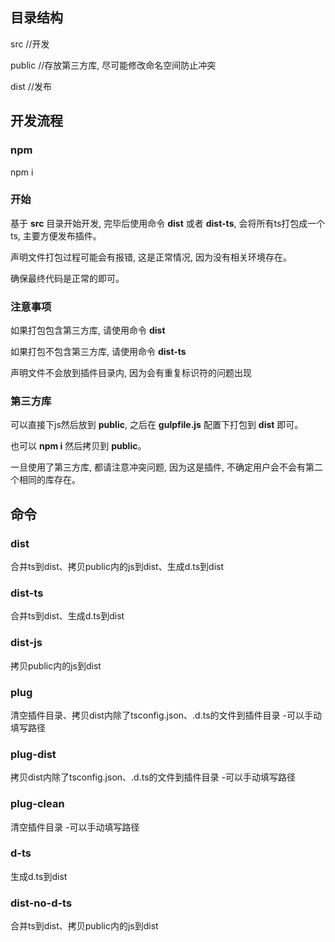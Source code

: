 ## 目录结构
src //开发

public //存放第三方库, 尽可能修改命名空间防止冲突

dist //发布

## 开发流程
### npm
npm i 

### 开始
基于 **src** 目录开始开发, 完毕后使用命令 **dist** 或者 **dist-ts**, 会将所有ts打包成一个ts, 主要方便发布插件。

声明文件打包过程可能会有报错, 这是正常情况, 因为没有相关环境存在。

确保最终代码是正常的即可。

### 注意事项
如果打包包含第三方库, 请使用命令 **dist**

如果打包不包含第三方库, 请使用命令 **dist-ts**

声明文件不会放到插件目录内, 因为会有重复标识符的问题出现

### 第三方库
可以直接下js然后放到 **public**, 之后在 **gulpfile.js** 配置下打包到 **dist** 即可。

也可以 **npm i** 然后拷贝到 **public**。

一旦使用了第三方库, 都请注意冲突问题, 因为这是插件, 不确定用户会不会有第二个相同的库存在。

## 命令
### dist
合并ts到dist、拷贝public内的js到dist、生成d.ts到dist

### dist-ts
合并ts到dist、生成d.ts到dist

### dist-js
拷贝public内的js到dist 

### plug
清空插件目录、拷贝dist内除了tsconfig.json、.d.ts的文件到插件目录 -可以手动填写路径

### plug-dist
拷贝dist内除了tsconfig.json、.d.ts的文件到插件目录 -可以手动填写路径

### plug-clean
清空插件目录 -可以手动填写路径

### d-ts
生成d.ts到dist

### dist-no-d-ts
合并ts到dist、拷贝public内的js到dist